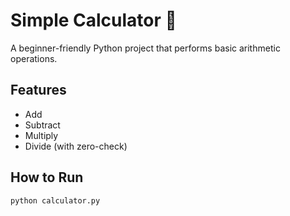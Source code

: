 # Simple Calculator 🧮

A beginner-friendly Python project that performs basic arithmetic operations.

## Features
- Add
- Subtract
- Multiply
- Divide (with zero-check)

## How to Run
```bash
python calculator.py
